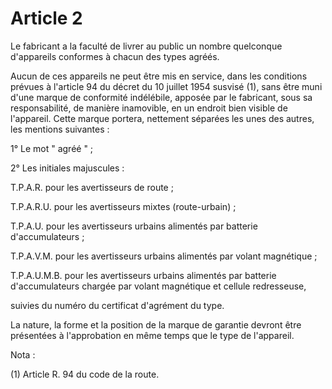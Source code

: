 # Article 2

Le fabricant a la faculté de livrer au public un nombre quelconque d'appareils conformes à chacun des types agréés.

Aucun de ces appareils ne peut être mis en service, dans les conditions prévues à l'article 94 du décret du 10 juillet 1954 susvisé (1), sans être muni d'une marque de conformité indélébile, apposée par le fabricant, sous sa responsabilité, de manière inamovible, en un endroit bien visible de l'appareil. Cette marque portera, nettement séparées les unes des autres, les mentions suivantes :

1° Le mot " agréé " ;

2° Les initiales majuscules :

T.P.A.R. pour les avertisseurs de route ;

T.P.A.R.U. pour les avertisseurs mixtes (route-urbain) ;

T.P.A.U. pour les avertisseurs urbains alimentés par batterie d'accumulateurs ;

T.P.A.V.M. pour les avertisseurs urbains alimentés par volant magnétique ;

T.P.A.U.M.B. pour les avertisseurs urbains alimentés par batterie d'accumulateurs chargée par volant magnétique et cellule redresseuse,

suivies du numéro du certificat d'agrément du type.

La nature, la forme et la position de la marque de garantie devront être présentées à l'approbation en même temps que le type de l'appareil.

Nota :

(1) Article R. 94 du code de la route.
